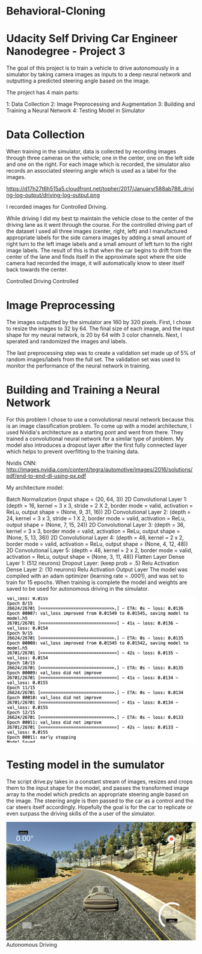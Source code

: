 # Behavioral-Cloning

# Udacity Self Driving Car Engineer Nanodegree - Project 3

The goal of this project is to train a vehicle to drive autonomously in a simulator by taking camera images as inputs to a deep neural network and outputting a predicted steering angle based on the image.

The project has 4 main parts:

 1: Data Collection
 2: Image Preprocessing and Augmentation
 3: Building and Training a Neural Network
 4: Testing Model in Simulator

# Data Collection

When training in the simulator, data is collected by recording images through three cameras on the vehicle; one in the center, one on the left side and one on the right. For each image which is recorded, the simulator also records an associated steering angle which is used as a label for the images.

https://d17h27t6h515a5.cloudfront.net/topher/2017/January/588ab788_driving-log-output/driving-log-output.png


 I recorded images for Controlled Driving.

While driving I did my best tp maintain the vehicle close to the center of the driving lane as it went through the course. For the controlled driving part of the dataset I used all three images (center, right, left) and I manufactured appropriate labels for the side camera images by adding a small amount of right turn to the left image labels and a small amount of left turn to the right image labels. The result of this is that when the car begins to drift from the center of the lane and finds itself in the approximate spot where the side camera had recorded the image, it will automatically know to steer itself back towards the center.

Controlled Driving
Controlled

# Image Preprocessing 

The images outputted by the simulator are 160 by 320 pixels. First,  I chose to resize the images to 32 by 64. The final size of each image, and the input shape for my neural network, is 20 by 64 with 3 color channels. Next, I sperated and randomized the images and labels.

The last preprocessing step was to create a validation set made up of 5% of random images/labels from the full set. The validation set was used to monitor the performance of the neural network in training.

# Building and Training a Neural Network

For this problem I chose to use a convolutional neural network because this is an image classification problem. 
To come up with a model architecture, I used Nvidia's architecture as a starting pont and went from there. They trained a convolutional neural network for a similar type of problem.  My model also introduces a dropout layer after the first fully connected layer which helps to prevent overfitting to the training data.

Nvidis CNN: http://images.nvidia.com/content/tegra/automotive/images/2016/solutions/pdf/end-to-end-dl-using-px.pdf

My architecture model:

Batch Normalization (input shape = (20, 64, 3))
2D Convolutional Layer 1: (depth = 16, kernel = 3 x 3, stride = 2 X 2, border mode = valid, activation = ReLu, output shape = (None, 9, 31, 16))
2D Convolutional Layer 2: (depth = 24, kernel = 3 x 3, stride = 1 X 2, border mode = valid, activation = ReLu, output shape = (None, 7, 15, 24))
2D Convolutional Layer 3: (depth = 36, kernel = 3 x 3, border mode = valid, activation = ReLu, output shape = (None, 5, 13, 36))
2D Convolutional Layer 4: (depth = 48, kernel = 2 x 2, border mode = valid, activation = ReLu, output shape = (None, 4, 12, 48))
2D Convolutional Layer 5: (depth = 48, kernel = 2 x 2, border mode = valid, activation = ReLu, output shape = (None, 3, 11, 48))
Flatten Layer
Dense Layer 1: (512 neurons)
Dropout Layer: (keep prob = .5)
Relu Activation
Dense Layer 2: (10 neurons)
Relu Activation
Output Layer
The model was compiled with an adam optimizer (learning rate = .0001), and was set to train for 15 epochs.  When training is complete the model and weights are saved to be used for autonomous driving in the simulator.

![alt tag](https://github.com/RSavage2/Behavioral-Cloning/blob/master/Behavioral%20Training/Screen%20Shot%202017-02-03%20at%207.32.50%20PM.png)
# Testing model in the sumulator

The script drive.py takes in a constant stream of images, resizes and crops them to the input shape for the model, and passes the transformed image array to the model which predicts an appropriate steering angle based on the image. The steering angle is then passed to the car as a control and the car steers itself accordingly. Hopefully the goal is for the car to replicate or even surpass the driving skills of the a user of the simulator. 

![alt tag](https://github.com/RSavage2/Behavioral-Cloning/blob/master/Behavioral%20Training/Screen%20Shot%202017-02-03%20at%208.05.04%20PM.png)
Autonomous Driving
